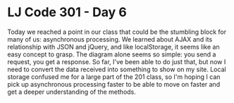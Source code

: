 # LJ Code 301 - Day 6

Today we reached a point in our class that could be the stumbling block for many of us: asynchronous processing. We learned about AJAX and its relationship with JSON and jQuery, and like localStorage, it seems like an easy concept to grasp. The diagram alone seems so simple: you send a request, you get a response. So far, I've been able to do just that, but now I need to convert the data received into something to show on my site. Local storage confused me for a large part of the 201 class, so I'm hoping I can pick up asynchronous processing faster to be able to move on faster and get a deeper understanding of the methods.

